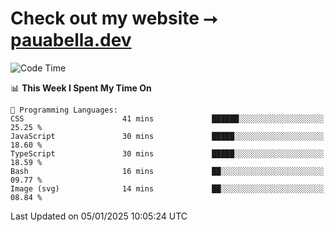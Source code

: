 # Check out my website ⭢ [pauabella.dev](https://pauabella.dev)

<!--START_SECTION:waka-->
![Code Time](http://img.shields.io/badge/Code%20Time-3%2C994%20hrs%2059%20mins-blue)

📊 **This Week I Spent My Time On** 

```text
💬 Programming Languages: 
CSS                      41 mins             ██████░░░░░░░░░░░░░░░░░░░   25.25 % 
JavaScript               30 mins             █████░░░░░░░░░░░░░░░░░░░░   18.60 % 
TypeScript               30 mins             █████░░░░░░░░░░░░░░░░░░░░   18.59 % 
Bash                     16 mins             ██░░░░░░░░░░░░░░░░░░░░░░░   09.77 % 
Image (svg)              14 mins             ██░░░░░░░░░░░░░░░░░░░░░░░   08.84 % 
```


 Last Updated on 05/01/2025 10:05:24 UTC
<!--END_SECTION:waka-->
